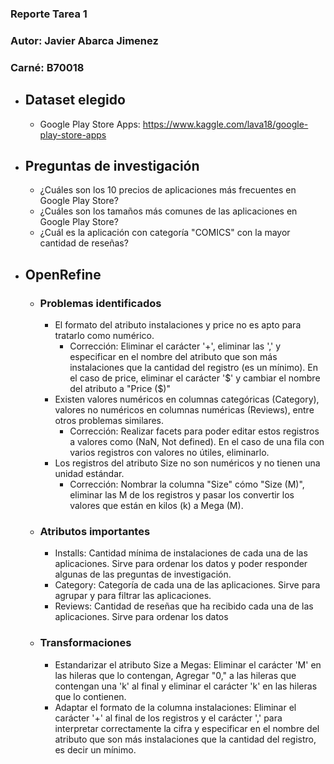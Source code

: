 ### Reporte Tarea 1
### Autor: Javier Abarca Jimenez 
### Carné: B70018
 
* ## Dataset elegido
    * Google Play Store Apps: https://www.kaggle.com/lava18/google-play-store-apps
 
* ## Preguntas de investigación
    * ¿Cuáles son los 10 precios de aplicaciones más frecuentes en Google Play Store?
    * ¿Cuáles son los tamaños más comunes de las aplicaciones en Google Play Store?
    * ¿Cuál es la aplicación con categoría "COMICS"  con la mayor cantidad de reseñas?
* ## OpenRefine
  * ### Problemas identificados
    * El formato del atributo instalaciones y price no es apto para tratarlo como numérico.
      * Corrección: Eliminar el carácter '+', eliminar las ',' y especificar en el nombre del atributo que son más instalaciones que la cantidad del registro (es un mínimo). En el caso de price, eliminar el carácter '\$' y cambiar el nombre del atributo a "Price ($)"
    * Existen valores numéricos en columnas categóricas (Category), valores no numéricos en columnas numéricas (Reviews), entre otros problemas similares.
      * Corrección: Realizar facets para poder editar estos registros a valores como (NaN, Not defined). En el caso de una fila con varios registros con valores no útiles, eliminarlo.
    * Los registros del atributo Size no son numéricos y no tienen una unidad estándar.
      * Corrección: Nombrar la columna "Size" cómo "Size (M)", eliminar las M de los registros y pasar los convertir los valores que están en kilos (k) a Mega (M).
  * ### Atributos importantes
    * Installs: Cantidad mínima de instalaciones de cada una de las aplicaciones. Sirve para ordenar los datos y poder responder algunas de las preguntas de investigación. 
    * Category: Categoría de cada una de las aplicaciones. Sirve para agrupar y para filtrar las aplicaciones.
    * Reviews: Cantidad de reseñas que ha recibido cada una de las aplicaciones. Sirve para ordenar los datos 
  * ### Transformaciones
    * Estandarizar el atributo Size a Megas: Eliminar el carácter 'M' en las hileras que lo contengan, Agregar "0," a las hileras que contengan una 'k' al final y eliminar el carácter 'k' en las hileras que lo contienen.
    * Adaptar el formato de la columna instalaciones: Eliminar el carácter '+' al final de los registros y el carácter ',' para interpretar correctamente la cifra y especificar en el nombre del atributo que son más instalaciones que la cantidad del registro, es decir un mínimo.